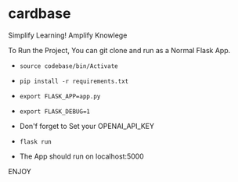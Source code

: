 # cardbase

Simplify Learning! Amplify Knowlege

To Run the Project, You can git clone and run as a Normal Flask App.

- <code>source codebase/bin/Activate</code>
- <code>pip install -r requirements.txt</code>
- <code>export FLASK_APP=app.py</code>
- <code>export FLASK_DEBUG=1</code>
- Don'f forget to Set your OPENAI_API_KEY
- <code>flask run</code>

- The App should run on localhost:5000

ENJOY
